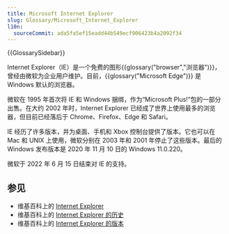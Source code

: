 ```yaml
---
title: Microsoft Internet Explorer
slug: Glossary/Microsoft_Internet_Explorer
l10n:
  sourceCommit: ada5fa5ef15eadd44b549ecf906423b4a2092f34
---
```


{{GlossarySidebar}}

Internet Explorer（IE）是一个免费的图形{{glossary("browser","浏览器")}}，曾经由微软为企业用户维护。目前，{{glossary("Microsoft Edge")}} 是 Windows 默认的浏览器。

微软在 1995 年首次将 IE 和 Windows 捆绑，作为“Microsoft Plus!”包的一部分出售。在大约 2002 年时，Internet Explorer 已经成了世界上使用最多的浏览器，但目前已经落后于 Chrome、Firefox、Edge 和 Safari。

IE 经历了许多版本，并为桌面、手机和 Xbox 控制台提供了版本。它也可以在 Mac 和 UNIX 上使用，微软分别在 2003 年和 2001 年停止了这些版本。最后的 Windows 发布版本是 2020 年 11 月 10 日的 Windows 11.0.220。

微软于 2022 年 6 月 15 日结束对 IE 的支持。

## 参见

- 维基百科上的 [Internet Explorer](https://zh.wikipedia.org/wiki/Internet_Explorer)
- 维基百科上的 [Internet Explorer 的历史](https://zh.wikipedia.org/wiki/Internet_Explorer歷史)
- 维基百科上的 [Internet Explorer 的版本](https://en.wikipedia.org/wiki/Internet_Explorer_version_history)
